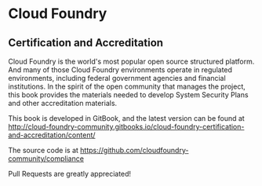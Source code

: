 # Cloud Foundry
## Certification and Accreditation

Cloud Foundry is the world's most popular open source structured platform. And many of those Cloud Foundry environments operate in regulated environments, including federal government agencies and financial institutions. In the spirit of the open community that manages the project, this book provides the materials needed to develop System Security Plans and other accreditation materials.

This book is developed in GitBook, and the latest version can be found at http://cloud-foundry-community.gitbooks.io/cloud-foundry-certification-and-accreditation/content/

The source code is at https://github.com/cloudfoundry-community/compliance 

Pull Requests are greatly appreciated!